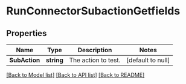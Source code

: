 # RunConnectorSubactionGetfields

## Properties
Name | Type | Description | Notes
------------ | ------------- | ------------- | -------------
**SubAction** | **string** | The action to test. | [default to null]

[[Back to Model list]](../README.md#documentation-for-models) [[Back to API list]](../README.md#documentation-for-api-endpoints) [[Back to README]](../README.md)

